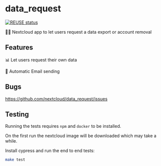 <!--
  - SPDX-FileCopyrightText: 2020 Nextcloud GmbH and Nextcloud contributors
  - SPDX-License-Identifier: AGPL-3.0-or-later
-->
# data_request

[![REUSE status](https://api.reuse.software/badge/github.com/nextcloud/data_request)](https://api.reuse.software/info/github.com/nextcloud/data_request)

:man_judge: Nextcloud app to let users request a data export or account removal

## Features

📊 Let users request their own data

💬 Automatic Email sending 

## Bugs

https://github.com/nextcloud/data_request/issues

## Testing

Running the tests requires `npm` and `docker` to be installed.

On the first run the nextcloud image will be downloaded
which may take a while.

Install cypress and run the end to end tests:

```bash
make test
```
